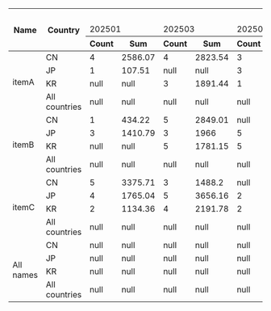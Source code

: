 <table>
  <thead>
    <tr>
      <th rowspan="3">Name</th>
      <th rowspan="3">Country</th>
      <th colspan="12">Month</th>
    </tr>
    <tr>
      <td colspan="2">202501</td>
      <td colspan="2">202503</td>
      <td colspan="2">202504</td>
      <td colspan="2">202502</td>
      <td colspan="2">202505</td>
      <td colspan="2">All months</td>
    </tr>
    <tr>
      <th>Count</th>
      <th>Sum</th>
      <th>Count</th>
      <th>Sum</th>
      <th>Count</th>
      <th>Sum</th>
      <th>Count</th>
      <th>Sum</th>
      <th>Count</th>
      <th>Sum</th>
      <th>Count</th>
      <th>Sum</th>
    </tr>
  </thead>
  <tbody>
    <tr>
      <td rowspan="4">itemA</td>
      <td>CN</td>
      <td>4</td>
      <td>2586.07</td>
      <td>4</td>
      <td>2823.54</td>
      <td>3</td>
      <td>1301.73</td>
      <td>null</td>
      <td>null</td>
      <td>null</td>
      <td>null</td>
      <td>null</td>
      <td>null</td>
    </tr>
    <tr>
      <td>JP</td>
      <td>1</td>
      <td>107.51</td>
      <td>null</td>
      <td>null</td>
      <td>3</td>
      <td>2014.32</td>
      <td>5</td>
      <td>3119.07</td>
      <td>null</td>
      <td>null</td>
      <td>null</td>
      <td>null</td>
    </tr>
    <tr>
      <td>KR</td>
      <td>null</td>
      <td>null</td>
      <td>3</td>
      <td>1891.44</td>
      <td>1</td>
      <td>855.94</td>
      <td>5</td>
      <td>1668.59</td>
      <td>5</td>
      <td>2231.2</td>
      <td>null</td>
      <td>null</td>
    </tr>
    <tr>
      <td>All countries</td>
      <td>null</td>
      <td>null</td>
      <td>null</td>
      <td>null</td>
      <td>null</td>
      <td>null</td>
      <td>null</td>
      <td>null</td>
      <td>null</td>
      <td>null</td>
      <td>null</td>
      <td>null</td>
    </tr>
    <tr>
      <td rowspan="4">itemB</td>
      <td>CN</td>
      <td>1</td>
      <td>434.22</td>
      <td>5</td>
      <td>2849.01</td>
      <td>null</td>
      <td>null</td>
      <td>5</td>
      <td>2575.55</td>
      <td>3</td>
      <td>1845.78</td>
      <td>null</td>
      <td>null</td>
    </tr>
    <tr>
      <td>JP</td>
      <td>3</td>
      <td>1410.79</td>
      <td>3</td>
      <td>1966</td>
      <td>5</td>
      <td>2348.93</td>
      <td>1</td>
      <td>393.39</td>
      <td>1</td>
      <td>973.91</td>
      <td>null</td>
      <td>null</td>
    </tr>
    <tr>
      <td>KR</td>
      <td>null</td>
      <td>null</td>
      <td>5</td>
      <td>1781.15</td>
      <td>5</td>
      <td>2641.75</td>
      <td>3</td>
      <td>2239.52</td>
      <td>2</td>
      <td>458.68</td>
      <td>null</td>
      <td>null</td>
    </tr>
    <tr>
      <td>All countries</td>
      <td>null</td>
      <td>null</td>
      <td>null</td>
      <td>null</td>
      <td>null</td>
      <td>null</td>
      <td>null</td>
      <td>null</td>
      <td>null</td>
      <td>null</td>
      <td>null</td>
      <td>null</td>
    </tr>
    <tr>
      <td rowspan="4">itemC</td>
      <td>CN</td>
      <td>5</td>
      <td>3375.71</td>
      <td>3</td>
      <td>1488.2</td>
      <td>null</td>
      <td>null</td>
      <td>1</td>
      <td>337.29</td>
      <td>null</td>
      <td>null</td>
      <td>null</td>
      <td>null</td>
    </tr>
    <tr>
      <td>JP</td>
      <td>4</td>
      <td>1765.04</td>
      <td>5</td>
      <td>3656.16</td>
      <td>2</td>
      <td>1042.42</td>
      <td>5</td>
      <td>2081.02</td>
      <td>1</td>
      <td>725.8</td>
      <td>null</td>
      <td>null</td>
    </tr>
    <tr>
      <td>KR</td>
      <td>2</td>
      <td>1134.36</td>
      <td>4</td>
      <td>2191.78</td>
      <td>2</td>
      <td>1274.36</td>
      <td>1</td>
      <td>240.94</td>
      <td>null</td>
      <td>null</td>
      <td>null</td>
      <td>null</td>
    </tr>
    <tr>
      <td>All countries</td>
      <td>null</td>
      <td>null</td>
      <td>null</td>
      <td>null</td>
      <td>null</td>
      <td>null</td>
      <td>null</td>
      <td>null</td>
      <td>null</td>
      <td>null</td>
      <td>null</td>
      <td>null</td>
    </tr>
    <tr>
      <td rowspan="4">All names</td>
      <td>CN</td>
      <td>null</td>
      <td>null</td>
      <td>null</td>
      <td>null</td>
      <td>null</td>
      <td>null</td>
      <td>null</td>
      <td>null</td>
      <td>null</td>
      <td>null</td>
      <td>null</td>
      <td>null</td>
    </tr>
    <tr>
      <td>JP</td>
      <td>null</td>
      <td>null</td>
      <td>null</td>
      <td>null</td>
      <td>null</td>
      <td>null</td>
      <td>null</td>
      <td>null</td>
      <td>null</td>
      <td>null</td>
      <td>null</td>
      <td>null</td>
    </tr>
    <tr>
      <td>KR</td>
      <td>null</td>
      <td>null</td>
      <td>null</td>
      <td>null</td>
      <td>null</td>
      <td>null</td>
      <td>null</td>
      <td>null</td>
      <td>null</td>
      <td>null</td>
      <td>null</td>
      <td>null</td>
    </tr>
    <tr>
      <td>All countries</td>
      <td>null</td>
      <td>null</td>
      <td>null</td>
      <td>null</td>
      <td>null</td>
      <td>null</td>
      <td>null</td>
      <td>null</td>
      <td>null</td>
      <td>null</td>
      <td>null</td>
      <td>null</td>
    </tr>
  </tbody>
</table>